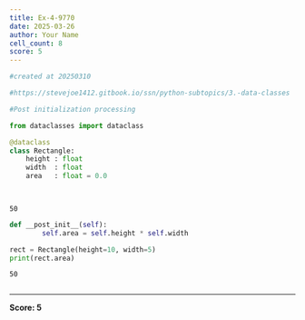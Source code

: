 ```yaml
---
title: Ex-4-9770
date: 2025-03-26
author: Your Name
cell_count: 8
score: 5
---
```


```python
#created at 20250310
```


```python
#https://stevejoe1412.gitbook.io/ssn/python-subtopics/3.-data-classes
```


```python
#Post initialization processing
```


```python
from dataclasses import dataclass
```


```python
@dataclass
class Rectangle:
    height : float
    width  : float
    area   : float = 0.0

    

```

    50



```python
def __post_init__(self):
        self.area = self.height * self.width

```


```python
rect = Rectangle(height=10, width=5)
print(rect.area)
```

    50



```python

```


---
**Score: 5**